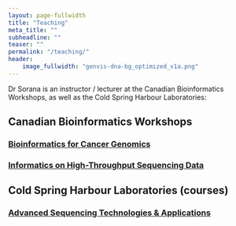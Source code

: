 ```yaml
---
layout: page-fullwidth
title: "Teaching"
meta_title: ""
subheadline: ""
teaser: ""
permalink: "/teaching/"
header:
    image_fullwidth: "genvis-dna-bg_optimized_v1a.png"
---
```


Dr Sorana is an instructor / lecturer at the Canadian Bioinformatics Workshops, as well as the Cold Spring Harbour Laboratories:

<h2>
Canadian Bioinformatics Workshops 
</h2>
<h3><a href="https://bioinformatics.ca/workshops/2018-bioinformatics-for-cancer-genomics/">    Bioinformatics for Cancer Genomics</a></h3>
 
<h3><a href="https://bioinformatics.ca/workshops/2018-informatics-on-high-throughput-sequencing-data/">    Informatics on High-Throughput Sequencing Data</a></h3>
    
<h2>
Cold Spring Harbour Laboratories (courses)
</h2>

<h3><a href="https://meetings.cshl.edu/courses.aspx?course=C-SEQTEC&year=18">    Advanced Sequencing Technologies & Applications</a></h3>

